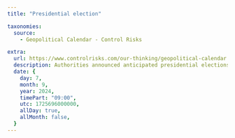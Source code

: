 ```yaml
---
title: "Presidential election"

taxonomies:
  source:
    - Geopolitical Calendar - Control Risks

extra:
  url: https://www.controlrisks.com/our-thinking/geopolitical-calendar
  description: Authorities announced anticipated presidential elections for September 2024 instead of December 2024. Location- Algeria.
  date: {
    day: 7,
    month: 9,
    year: 2024,
    timePart: "09:00",
    utc: 1725696000000,
    allDay: true,
    allMonth: false,
  }
---
```

